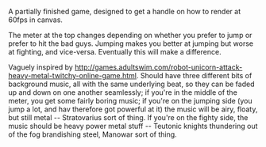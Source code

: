 A partially finished game, designed to get a handle on how to
render at 60fps in canvas. 

The meter at the top changes depending on whether you prefer to 
jump or prefer to hit the bad guys. Jumping makes you better at jumping
but worse at fighting, and vice-versa. Eventually this will make a
difference.

Vaguely inspired by http://games.adultswim.com/robot-unicorn-attack-heavy-metal-twitchy-online-game.html. Should have three different bits of
background music, all with the same underlying beat, so they can be
faded up and down on one another seamlessly; if you're in the middle
of the meter, you get some fairly boring music; if you're on the jumping
side (you jump a lot, and hav therefore got powerful at it) the music
will be airy, floaty, but still metal -- Stratovarius sort of thing. If
you're on the fighty side, the music should be heavy power metal
stuff -- Teutonic knights thundering out of the fog brandishing steel,
Manowar sort of thing.

